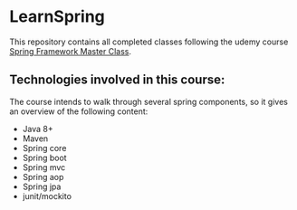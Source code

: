 # LearnSpring

This repository contains all completed classes following the udemy course [Spring Framework Master Class](https://www.udemy.com/share/101XTG3@4wOzCs9XkZpf-gRlXN-_Emc9LZUHJ_E3TJjIOj44QRJto6-GYh_rO6e6br7Q-9Fm/).

## Technologies involved in this course:

The course intends to walk through several spring components, so it gives an overview of the following content: 

- Java 8+
- Maven
- Spring core
- Spring boot
- Spring mvc
- Spring aop
- Spring jpa
- junit/mockito


